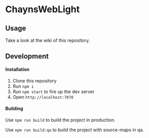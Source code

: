 # ChaynsWebLight

## Usage
Take a look at the wiki of this repository.


## Development

#### Installation
1. Clone this repository
2. Run <code>npm i</code>
3. Run <code>npm start</code> to fire up the dev server
4. Open `http://localhost:7070`

#### Building
Use `npm run build` to build the project in production.

Use `npm run build:qa` to build the project with source-maps in qa.